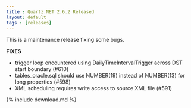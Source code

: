 ```yaml
---
title : Quartz.NET 2.6.2 Released
layout: default
tags : [releases]
---
```


This is a maintenance release fixing some bugs.

__FIXES__

* trigger loop encountered using DailyTimeIntervalTrigger across DST start boundary (#610)
* tables_oracle.sql should use NUMBER(19) instead of NUMBER(13) for long properties (#598)
* XML scheduling requires write access to source XML file (#591)

{% include download.md %}
